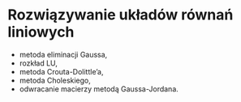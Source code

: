 # Rozwiązywanie układów równań liniowych 
* metoda eliminacji Gaussa,
* rozkład LU,
* metoda Crouta-Dolittle’a,
* metoda Choleskiego﻿,
* odwracanie macierzy metodą Gaussa-Jordana.
